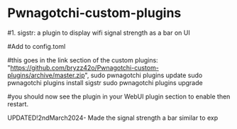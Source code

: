 # Pwnagotchi-custom-plugins
#1. sigstr: a plugin to display wifi signal strength as a bar on UI

#Add to config.toml

#this goes in the link section of the custom plugins: "https://github.com/bryzz42o/Pwnagotchi-custom-plugins/archive/master.zip",
sudo pwnagotchi plugins update
sudo pwnagotchi plugins install sigstr
sudo pwnagotchi plugins upgrade

#you should now see the plugin in your WebUI plugin section to enable then restart.

UPDATED!2ndMarch2024- Made the signal strength a bar similar to exp
